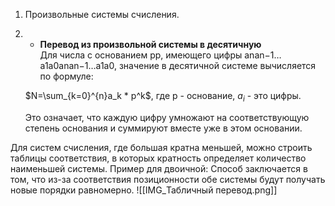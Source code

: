 1) Произвольные системы счисления.
2) - **Перевод из произвольной системы в десятичную**  
    Для числа с основанием pp, имеющего цифры anan−1…a1a0anan−1…a1a0, значение в десятичной системе вычисляется по формуле:
    
    $N=\sum_{k=0}^{n}a_k * p^k$, где p - основание, $a_i$ - это цифры.
    
    Это означает, что каждую цифру умножают на соответствующую степень основания и суммируют вместе уже в этом основании.

Для систем счисления, где большая кратна меньшей, можно строить таблицы соответствия, в которых кратность определяет количество наименьшей системы. Пример для двоичной:
Способ заключается в том, что из-за соответствия позиционности обе системы будут получать новые порядки равномерно.
![[IMG_Табличный перевод.png]]